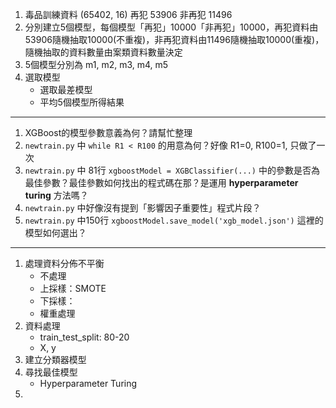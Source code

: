 1. 毒品訓練資料 (65402, 16) 再犯 53906 非再犯 11496
2. 分別建立5個模型，每個模型「再犯」10000「非再犯」10000，再犯資料由53906隨機抽取10000(不重複)，非再犯資料由11496隨機抽取10000(重複)，
	隨機抽取的資料數量由案類資料數量決定
3. 5個模型分別為 m1, m2, m3, m4, m5
4. 選取模型
	* 選取最差模型
	* 平均5個模型所得結果

---
1. XGBoost的模型參數意義為何？請幫忙整理
2. `newtrain.py` 中 `while R1 < R100` 的用意為何？好像 R1=0, R100=1, 只做了一次
3. `newtrain.py` 中 81行 `xgboostModel = XGBClassifier(...)` 中的參數是否為最佳參數？最佳參數如何找出的程式碼在那？是運用 **hyperparameter turing** 方法嗎？
4. `newtrain.py` 中好像沒有提到「影響因子重要性」程式片段？
5. `newtrain.py` 中150行 `xgboostModel.save_model('xgb_model.json')` 這裡的模型如何選出？

---
1. 處理資料分佈不平衡
	* 不處理
	* 上採樣：SMOTE
	* 下採樣：
	* 權重處理
2. 資料處理
	* train_test_split: 80-20
	* X, y
3. 建立分類器模型
4. 尋找最佳模型
	* Hyperparameter Turing
5. 